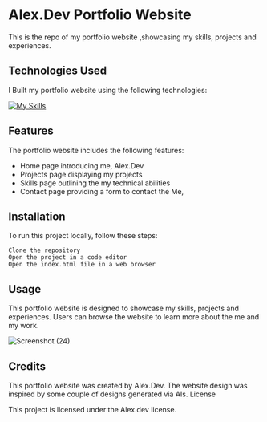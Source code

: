 # Alex.Dev Portfolio Website

This is the repo of my portfolio website ,showcasing my skills, projects and experiences.


## Technologies Used

I  Built my portfolio website using the following technologies:

   [![My Skills](https://skillicons.dev/icons?i=html,css,sass,js)](https://skillicons.dev)
  

## Features

The portfolio website includes the following features:

   + Home page introducing  me, Alex.Dev
   + Projects page displaying my projects
   + Skills page outlining the my technical abilities
   + Contact page providing a form to contact the Me, 

## Installation

To run this project locally, follow these steps:

    Clone the repository
    Open the project in a code editor
    Open the index.html file in a web browser

## Usage

This portfolio website is designed to showcase my skills, projects and experiences. Users can browse the website to learn more about the me and my work.


![Screenshot (24)](https://user-images.githubusercontent.com/55211588/227335392-0009bc6b-d2cc-4347-b1e0-f824853326e5.png)


## Credits

This portfolio website was created by Alex.Dev. The website design was inspired by some couple of designs generated via AIs.
License

This project is licensed under the Alex.dev license.
